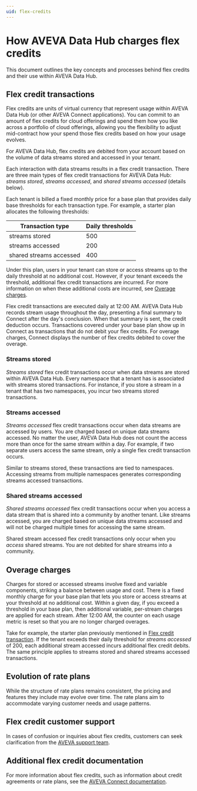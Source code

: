 ```yaml
---
uid: flex-credits
---
```


# How AVEVA Data Hub charges flex credits

This document outlines the key concepts and processes behind flex credits and their use within AVEVA Data Hub.

## Flex credit transactions

Flex credits are units of virtual currency that represent usage within AVEVA Data Hub (or other AVEVA Connect applications). You can commit to an amount of flex credits for cloud offerings and spend them how you like across a portfolio of cloud offerings, allowing you the flexibility to adjust mid-contract how your spend those flex credits based on how your usage evolves.

For AVEVA Data Hub, flex credits are debited from your account based on the volume of data streams stored and accessed in your tenant.

Each interaction with data streams results in a flex credit transaction. There are three main types of flex credit transactions for AVEVA Data Hub: _streams stored_, _streams accessed_, and _shared streams accessed_ (details below).

Each tenant is billed a fixed monthly price for a base plan that provides daily base thresholds for each transaction type. For example, a starter plan allocates the following thresholds:

| Transaction type        | Daily thresholds |
|-------------------------|------------------|
| streams stored          | 500              |
| streams accessed        | 200              |
| shared streams accessed | 400              |

Under this plan, users in your tenant can store or access streams up to the daily threshold at no additional cost. However, if your tenant exceeds the threshold, additional flex credit transactions are incurred. For more information on when these additional costs are incurred, see [Overage charges](#overage-charges).

Flex credit transactions are executed daily at 12:00 AM. AVEVA Data Hub records stream usage throughout the day, presenting a final summary to Connect after the day's conclusion. When that summary is sent, the credit deduction occurs. Transactions covered under your base plan show up in Connect as transactions that do not debit your flex credits. For overage charges, Connect displays the number of flex credits debited to cover the overage.

### Streams stored

_Streams stored_ flex credit transactions occur when data streams are stored within AVEVA Data Hub. Every namespace that a tenant has is associated with streams stored transactions. For instance, if you store a stream in a tenant that has two namespaces, you incur two streams stored transactions.

### Streams accessed

_Streams accessed_ flex credit transactions occur when data streams are accessed by users. You are charged based on unique data streams accessed. No matter the user, AVEVA Data Hub does not count the access more than once for the same stream within a day. For example, if two separate users access the same stream, only a single flex credit transaction occurs.

Similar to streams stored, these transactions are tied to namespaces. Accessing streams from multiple namespaces generates corresponding streams accessed transactions.

### Shared streams accessed

_Shared streams accessed_ flex credit transactions occur when you access a data stream that is shared into a community by another tenant. Like streams accessed, you are charged based on unique data streams accessed and will not be charged multiple times for accessing the same stream.

Shared stream accessed flex credit transactions only occur when you _access_ shared streams. You are not debited for share streams into a community.

## Overage charges

Charges for stored or accessed streams involve fixed and variable components, striking a balance between usage and cost. There is a fixed monthly charge for your base plan that lets you store or access streams at your threshold at no additional cost. Within a given day, if you exceed a threshold in your base plan, then additional variable, per-stream charges are applied for each stream. After 12:00 AM, the counter on each usage metric is reset so that you are no longer charged overages.

Take for example, the starter plan previously mentioned in [Flex credit transaction](#flex-credit-transactions). If the tenant exceeds their daily threshold for _streams accessed_ of 200, each additional stream accessed incurs additional flex credit debits. The same principle applies to streams stored and shared streams accessed transactions.

## Evolution of rate plans

While the structure of rate plans remains consistent, the pricing and features they include may evolve over time. The rate plans aim to accommodate varying customer needs and usage patterns.

## Flex credit customer support

In cases of confusion or inquiries about flex credits, customers can seek clarification from the [AVEVA support team](https://softwaresupport.aveva.com/).

## Additional flex credit documentation

For more information about flex credits, such as information about credit agreements or rate plans, see the [AVEVA Connect documentation](https://docs.aveva.com/bundle/aveva-connect/page/885356.html).

